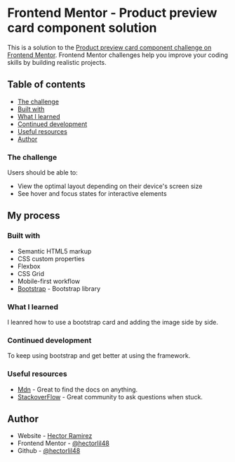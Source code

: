 # Frontend Mentor - Product preview card component solution

This is a solution to the [Product preview card component challenge on Frontend Mentor](https://www.frontendmentor.io/challenges/product-preview-card-component-GO7UmttRfa). Frontend Mentor challenges help you improve your coding skills by building realistic projects. 

## Table of contents

  - [The challenge](#the-challenge)
  - [Built with](#built-with)
  - [What I learned](#what-i-learned)
  - [Continued development](#continued-development)
  - [Useful resources](#useful-resources)
- [Author](#author)


### The challenge

Users should be able to:

- View the optimal layout depending on their device's screen size
- See hover and focus states for interactive elements


## My process

### Built with

- Semantic HTML5 markup
- CSS custom properties
- Flexbox
- CSS Grid
- Mobile-first workflow
- [Bootstrap](https://getbootstrap.com/) - Bootstrap library



### What I learned

I leanred how to use a bootstrap card and adding the image side by side.
### Continued development

To keep using bootstrap and get better at using the framework.


### Useful resources

- [Mdn](https://developer.mozilla.org/en-US/) - Great to find the docs on anything.
- [StackoverFlow](https://stackoverflow.com/) - Great community to ask questions when stuck.


## Author

- Website - [Hector Ramirez](https://hectoramirez.com/)
- Frontend Mentor - [@hectorlil48](https://www.frontendmentor.io/profile/hectorlil48)
- Github - [@hectorlil48](https://github.com/hectorlil48)


